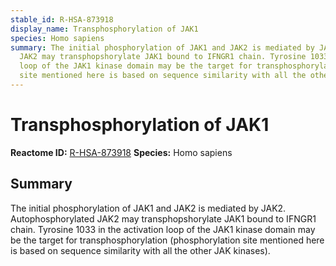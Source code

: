 ```yaml
---
stable_id: R-HSA-873918
display_name: Transphosphorylation of JAK1
species: Homo sapiens
summary: The initial phosphorylation of JAK1 and JAK2 is mediated by JAK2. Autophosphorylated
  JAK2 may transphopshorylate JAK1 bound to IFNGR1 chain. Tyrosine 1033 in the activation
  loop of the JAK1 kinase domain may be the target for transphosphorylation (phosphorylation
  site mentioned here is based on sequence similarity with all the other JAK kinases).
---
```


# Transphosphorylation of JAK1
**Reactome ID:** [R-HSA-873918](https://reactome.org/content/detail/R-HSA-873918)
**Species:** Homo sapiens

## Summary

The initial phosphorylation of JAK1 and JAK2 is mediated by JAK2. Autophosphorylated JAK2 may transphopshorylate JAK1 bound to IFNGR1 chain. Tyrosine 1033 in the activation loop of the JAK1 kinase domain may be the target for transphosphorylation (phosphorylation site mentioned here is based on sequence similarity with all the other JAK kinases).
